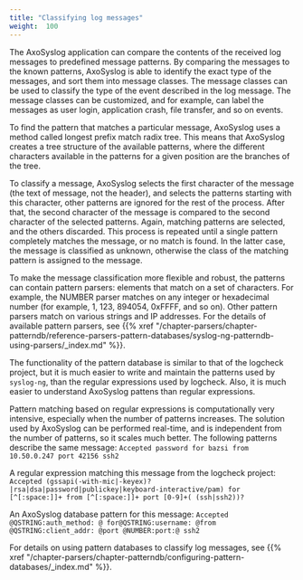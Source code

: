 ```yaml
---
title: "Classifying log messages"
weight:  100
---
```

<!-- DISCLAIMER: This file is based on the syslog-ng Open Source Edition documentation https://github.com/balabit/syslog-ng-ose-guides/commit/2f4a52ee61d1ea9ad27cb4f3168b95408fddfdf2 and is used under the terms of The syslog-ng Open Source Edition Documentation License. The file has been modified by Axoflow. -->

The AxoSyslog application can compare the contents of the received log messages to predefined message patterns. By comparing the messages to the known patterns, AxoSyslog is able to identify the exact type of the messages, and sort them into message classes. The message classes can be used to classify the type of the event described in the log message. The message classes can be customized, and for example, can label the messages as user login, application crash, file transfer, and so on events.

To find the pattern that matches a particular message, AxoSyslog uses a method called longest prefix match radix tree. This means that AxoSyslog creates a tree structure of the available patterns, where the different characters available in the patterns for a given position are the branches of the tree.

To classify a message, AxoSyslog selects the first character of the message (the text of message, not the header), and selects the patterns starting with this character, other patterns are ignored for the rest of the process. After that, the second character of the message is compared to the second character of the selected patterns. Again, matching patterns are selected, and the others discarded. This process is repeated until a single pattern completely matches the message, or no match is found. In the latter case, the message is classified as unknown, otherwise the class of the matching pattern is assigned to the message.

To make the message classification more flexible and robust, the patterns can contain pattern parsers: elements that match on a set of characters. For example, the NUMBER parser matches on any integer or hexadecimal number (for example, 1, 123, 894054, 0xFFFF, and so on). Other pattern parsers match on various strings and IP addresses. For the details of available pattern parsers, see {{% xref "/chapter-parsers/chapter-patterndb/reference-parsers-pattern-databases/syslog-ng-patterndb-using-parsers/_index.md" %}}.

The functionality of the pattern database is similar to that of the logcheck project, but it is much easier to write and maintain the patterns used by `syslog-ng`, than the regular expressions used by logcheck. Also, it is much easier to understand AxoSyslog pattens than regular expressions.

Pattern matching based on regular expressions is computationally very intensive, especially when the number of patterns increases. The solution used by AxoSyslog can be performed real-time, and is independent from the number of patterns, so it scales much better. The following patterns describe the same message: `Accepted password for bazsi from 10.50.0.247 port 42156 ssh2`

A regular expression matching this message from the logcheck project: `Accepted (gssapi(-with-mic|-keyex)?|rsa|dsa|password|publickey|keyboard-interactive/pam) for [^[:space:]]+ from [^[:space:]]+ port [0-9]+( (ssh|ssh2))?`

An AxoSyslog database pattern for this message: `Accepted @QSTRING:auth_method: @ for@QSTRING:username: @from @QSTRING:client_addr: @port @NUMBER:port:@ ssh2`

For details on using pattern databases to classify log messages, see {{% xref "/chapter-parsers/chapter-patterndb/configuring-pattern-databases/_index.md" %}}.
